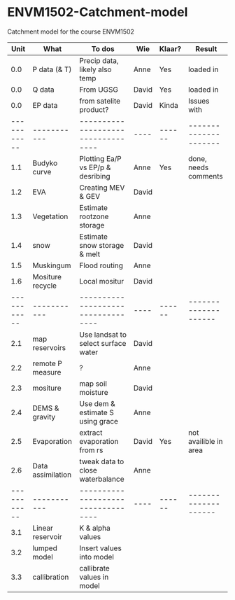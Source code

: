 # ENVM1502-Catchment-model
Catchment model for the course ENVM1502


| Unit        | What             | To dos                             | Wie  | Klaar? |  Result              |
| ----------- | -----------      |----------------------------------  | ---- | ------ | -------------------- |
| 0.0         | P data (& T)     | Precip data, likely also temp      | Anne | Yes    | loaded in            |  
| 0.0         | Q data           | From UGSG                          | David| Yes    | loaded in            |  
| 0.0         | EP data          | from satelite product?             | David| Kinda  | Issues with |pev|    | 
| ----------- | -----------      |----------------------------------  | ---- | ------ |--------------------- |
| 1.1         | Budyko curve     | Plotting Ea/P vs EP/p &  desribing | Anne | Yes    |  done, needs comments|  
| 1.2         | EVA              | Creating MEV & GEV                 | David|        |                      |
| 1.3         | Vegetation       | Estimate rootzone storage          | Anne |        |                      |
| 1.4         | snow             | Estimate snow storage & melt       | David|        |                      |  
| 1.5         | Muskingum        | Flood routing                      | Anne |        |                      |
| 1.6         | Mositure recycle | Local mositur                      | David|        |                      |
| ----------- | -----------      |----------------------------------  | ---- | ------ | -------------------- |
| 2.1         | map reservoirs   | Use landsat to select surface water| David|        |                      |
| 2.2         | remote P measure | ?                                  | Anne |        |                      |
| 2.3         | mositure         | map soil moisture                  | David|        |                      |
| 2.4         | DEMS & gravity   | Use dem & estimate S using grace   | Anne |        |                      |
| 2.5         | Evaporation      | extract evaporation from rs        | David| Yes    | not availible in area|
| 2.6         | Data assimilation| tweak data to close waterbalance   | Anne |        |                      |
| ----------- | -----------      |----------------------------------  | ---- | ------ | -------------------- |
| 3.1         | Linear reservoir | K & alpha values                   |      |        |                      |
| 3.2         | lumped model     | Insert values into model           |      |        |                      |
| 3.3         | callibration     | callibrate values in model         |      |        |                      |